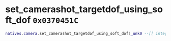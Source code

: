 # set_camerashot_targetdof_using_soft_dof `0x0370451C`

```lua
natives.camera.set_camerashot_targetdof_using_soft_dof(_unk0 --[[ integer ]], _unk1 --[[ integer ]], _unk2 --[[ integer ]])
```